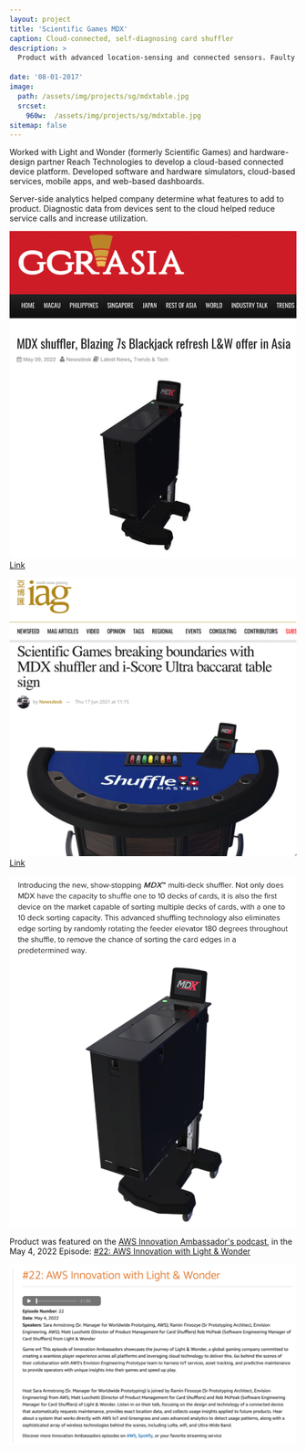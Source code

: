 ```yaml
---
layout: project
title: 'Scientific Games MDX'
caption: Cloud-connected, self-diagnosing card shuffler
description: >
  Product with advanced location-sensing and connected sensors. Faulty devices are capable of automatically requesing maintenance visits, saving millions of dollars on unnecessary service calls.

date: '08-01-2017'
image: 
  path: /assets/img/projects/sg/mdxtable.jpg
  srcset: 
    960w:  /assets/img/projects/sg/mdxtable.jpg
sitemap: false
---
```


Worked with Light and Wonder (formerly Scientific Games) and hardware-design partner Reach Technologies to develop a cloud-based connected device platform. Developed software and hardware simulators, cloud-based services, mobile apps, and web-based dashboards.

Server-side analytics helped company determine what features to add to product. Diagnostic data from devices sent to the cloud helped reduce service calls and increase utilization.


![](/assets/img/projects/sg/sg1.png)
[Link](https://www.ggrasia.com/mdx-shuffler-blazing-7s-blackjack-refresh-lw-offer-in-asia/)

![](/assets/img/projects/sg/sg2.png)
[Link](https://www.asgam.com/index.php/2021/06/17/scientific-games-breaking-boundaries-with-mdx-shuffler-and-i-score-ultra-baccarat-table-sign/)

![](/assets/img/projects/sg/sg3.png)


Product was featured on the [AWS Innovation Ambassador's podcast](https://aws.amazon.com/podcasts/innovation-ambassadors), in the May 4, 2022 Episode: [#22: AWS Innovation with Light & Wonder](https://aws.amazon.com/podcasts/aws-innovation-with-light-and-wonder-ep-22/)

![](/assets/img/projects/sg/sg4.png)
